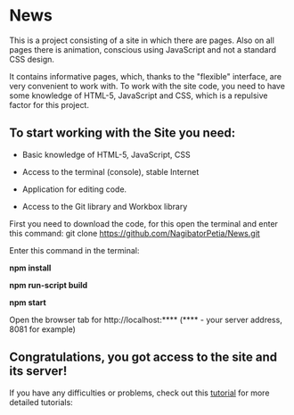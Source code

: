 
# News

This is a project consisting of a site in which there are pages. Also on all pages there is animation, conscious using JavaScript and not a standard CSS design.

It contains informative pages, which, thanks to the "flexible" interface, are very convenient to work with.
To work with the site code, you need to have some knowledge of HTML-5, JavaScript and CSS, which is a repulsive factor for this project.

## To start working with the Site you need:

- Basic knowledge of HTML-5, JavaScript, CSS

- Access to the terminal (console), stable Internet

- Application for editing code.

- Access to the Git library and Workbox library

First you need to download the code, for this open the terminal and enter this command: git clone https://github.com/NagibatorPetia/News.git

Enter this command in the terminal: 

**npm install**

**npm run-script build**

**npm start**

Open the browser tab for http://localhost:**** (**** - your server address, 8081 for example)

## Congratulations, you got access to the site and its server!

If you have any difficulties or problems, check out this [tutorial](https://codelabs.developers.google.com/codelabs/workbox-lab/#0) for more detailed tutorials: 
